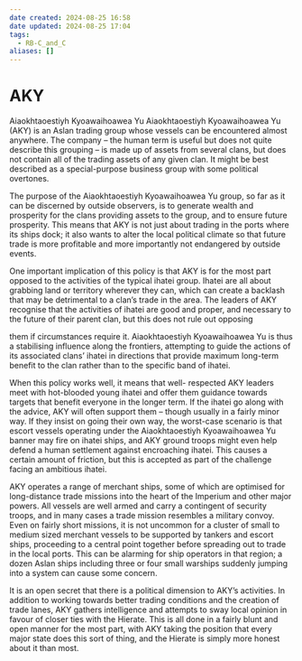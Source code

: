 ```yaml
---
date created: 2024-08-25 16:58
date updated: 2024-08-25 17:04
tags:
  - RB-C_and_C
aliases: []
---
```

# AKY

Aiaokhtaoestiyh Kyoawaihoawea Yu Aiaokhtaoestiyh Kyoawaihoawea Yu (AKY) is an Aslan trading group whose vessels can be encountered almost anywhere. The company – the human term is useful but does not quite describe this grouping – is made up of assets from several clans, but does not contain all of the trading assets of any given clan. It might be best described as a special-purpose business group with some political overtones.

The purpose of the Aiaokhtaoestiyh Kyoawaihoawea Yu group, so far as it can be discerned by outside observers, is to generate wealth and prosperity for the clans providing assets to the group, and to ensure future prosperity. This means that AKY is not just about trading in the ports where its ships dock; it also wants to alter the local political climate so that future trade is more profitable and more importantly not endangered by outside events.

One important implication of this policy is that AKY is for the most part opposed to the activities of the typical ihatei group. Ihatei are all about grabbing land or territory wherever they can, which can create a backlash that may be detrimental to a clan’s trade in the area. The leaders of AKY recognise that the activities of ihatei are good and proper, and necessary to the future of their parent clan, but this does not rule out opposing

them if circumstances require it. Aiaokhtaoestiyh Kyoawaihoawea Yu is thus a stabilising influence along the frontiers, attempting to guide the actions of its associated clans’ ihatei in directions that provide maximum long-term benefit to the clan rather than to the specific band of ihatei.

When this policy works well, it means that well- respected AKY leaders meet with hot-blooded young ihatei and offer them guidance towards targets that benefit everyone in the longer term. If the ihatei go along with the advice, AKY will often support them – though usually in a fairly minor way. If they insist on going their own way, the worst-case scenario is that escort vessels operating under the Aiaokhtaoestiyh Kyoawaihoawea Yu banner may fire on ihatei ships, and AKY ground troops might even help defend a human settlement against encroaching ihatei. This causes a certain amount of friction, but this is accepted as part of the challenge facing an ambitious ihatei.

AKY operates a range of merchant ships, some of which are optimised for long-distance trade missions into the heart of the Imperium and other major powers. All vessels are well armed and carry a contingent of security troops, and in many cases a trade mission resembles a military convoy. Even on fairly short missions, it is not uncommon for a cluster of small to medium sized merchant vessels to be supported by tankers and escort ships, proceeding to a central point together before spreading out to trade in the local ports. This can be alarming for ship operators in that region; a dozen Aslan ships including three or four small warships suddenly jumping into a system can cause some concern.

It is an open secret that there is a political dimension to AKY’s activities. In addition to working towards better trading conditions and the creation of trade lanes, AKY gathers intelligence and attempts to sway local opinion in favour of closer ties with the Hierate. This is all done in a fairly blunt and open manner for the most part, with AKY taking the position that every major state does this sort of thing, and the Hierate is simply more honest about it than most.

